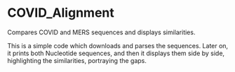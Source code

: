 # COVID_Alignment
Compares COVID and MERS sequences and displays similarities.

This is a simple code which downloads and parses the sequences.
Later on, it prints both Nucleotide sequences, and then it displays them side by side, highlighting the similarities, portraying the gaps.
